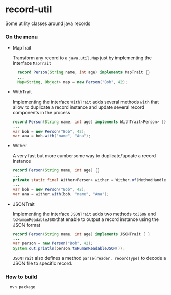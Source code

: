 # record-util
Some utility classes around java records

### On the menu

- MapTrait
  
  Transform any record to a `java.util.Map` just by implementing the interface `MapTrait`
  ```java
    record Person(String name, int age) implements MapTrait {}
    ...
    Map<String, Object> map = new Person("Bob", 42);
  ```

- WithTrait

  Implementing the interface `WithTrait` adds several methods `with` that allow to duplicate
  a record instance and update several record components in the process
  ```java
  record Person(String name, int age) implements WithTrait<Person> {}
  ...
  var bob = new Person("Bob", 42);
  var ana = bob.with("name", "Ana");
  ```

- Wither
  
  A very fast but more cumbersome way to duplicate/update a record instance
  ```java
  record Person(String name, int age) {}
  ...
  private static final Wither<Person> wither = Wither.of(MethodHandles.lookup(), Person.class);
  ...
  var bob = new Person("Bob", 42);
  var ana = wither.with(bob, "name", "Ana");
  ```

- JSONTrait

  Implementing the interface `JSONTrait` adds two methods `toJSON` and `toHumanReadableJSON`that
  enable to output a record instance using the JSON format
  ```java
  record Person(String name, int age) implements JSONTrait { }
  ...
  var person = new Person("Bob", 42);
  System.out.println(person.toHumanReadableJSON());
  ```
  `JSONTrait` also defines a method `parse(reader, recordType)` to decode a JSON file
  to specific record.

### How to build
```
  mvn package
```
